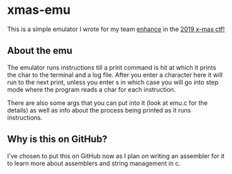 # xmas-emu
This is a simple emulator I wrote for my team [enhance](https://ctftime.org/team/107311) in the [2019 x-mas ctf!](https://ctftime.org/event/926)

## About the emu

The emulator runs instructions till a print command is hit at which it prints the char to the terminal and a log file. After you enter a character here it will run to the next print, unless you enter s in which case you will go into step mode where the program reads a char for each instruction.

There are also some args that you can put into it (look at emu.c for the details) as well as info about the process being printed as it runs instructions.

## Why is this on GitHub?

I've chosen to put this on GitHub now as I plan on writing an assembler for it to learn more about assemblers and string management in c.

